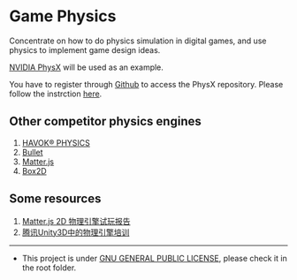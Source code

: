 # Game Physics
Concentrate on how to do physics simulation in digital games, and use physics to implement game design ideas.

[NVIDIA PhysX](https://developer.nvidia.com/physx-sdk) will be used as an example.

You have to register through [Github](http://www.github.com/) to access the PhysX repository. Please follow the instrction [here](https://developer.nvidia.com/physx-source-github).

## Other competitor physics engines
1. [HAVOK® PHYSICS](https://www.havok.com/physics/)
1. [Bullet](http://bulletphysics.org/wordpress/)
1. [Matter.js](http://brm.io/matter-js/)
1. [Box2D](https://github.com/erincatto/Box2D)


## Some resources
1. [Matter.js 2D 物理引擎试玩报告](https://aotu.io/notes/2017/04/17/Matter-js/index.html)
1. [腾讯Unity3D中的物理引擎培训](http://gad.qq.com/content/coursedetail/7181413)

----

- This project is under [GNU GENERAL PUBLIC LICENSE](https://www.gnu.org/licenses/), please check it in the root folder.

